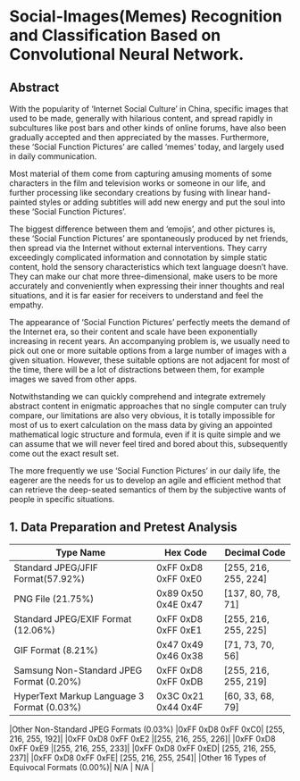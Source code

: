 # Social-Images(Memes) Recognition and Classification Based on Convolutional Neural Network.

## Abstract

With the popularity of ‘Internet Social Culture’ in China, specific images that used to be made, generally with hilarious content, and spread rapidly in subcultures like post bars and other kinds of online forums, have also been gradually accepted and then appreciated by the masses. Furthermore, these ‘Social Function Pictures’ are called ‘memes’ today, and largely used in daily communication.

Most material of them come from capturing amusing moments of some characters in the film and television works or someone in our life, and further processing like secondary creations by fusing with linear hand-painted styles or adding subtitles will add new energy and put the soul into these ‘Social Function Pictures’.

The biggest difference between them and ‘emojis’, and other pictures is, these ‘Social Function Pictures’ are spontaneously produced by net friends, then spread via the Internet without external interventions. They carry exceedingly complicated information and connotation by simple static content, hold the sensory characteristics which text language doesn’t have. They can make our chat more three-dimensional, make users to be more accurately and conveniently when expressing their inner thoughts and real situations, and it is far easier for receivers to understand and feel the empathy.

The appearance of ‘Social Function Pictures’ perfectly meets the demand of the Internet era, so their content and scale have been exponentially increasing in recent years. An accompanying problem is, we usually need to pick out one or more suitable options from a large number of images with a given situation. However, these suitable options are not adjacent for most of the time, there will be a lot of distractions between them, for example images we saved from other apps.

Notwithstanding we can quickly comprehend and integrate extremely abstract content in enigmatic approaches that no single computer can truly compare, our limitations are also very obvious, it is totally impossible for most of us to exert calculation on the mass data by giving an appointed mathematical logic structure and formula, even if it is quite simple and we can assume that we will never feel tired and bored about this, subsequently come out the exact result set.

The more frequently we use ‘Social Function Pictures’ in our daily life, the eagerer are the needs for us to develop an agile and efficient method that can retrieve the deep-seated semantics of them by the subjective wants of people in specific situations.

## 1. Data Preparation and Pretest Analysis

| Type Name  | Hex Code | Decimal Code |
| ------------- | ------------- | ------------- |
| Standard JPEG/JFIF Format(57.92%) | 	0xFF 0xD8 0xFF 0xE0	 |  [255, 216, 255, 224] |
|PNG File (21.75%)	|0x89 0x50 0x4E 0x47	|[137, 80, 78, 71]|
|Standard JPEG/EXIF Format (12.06%)|	0xFF 0xD8 0xFF 0xE1|	[255, 216, 255, 225]|
|GIF Format (8.21%)	|0x47 0x49 0x46 0x38	|[71, 73, 70, 56]|
|Samsung Non-Standard JPEG Format (0.20%)|	0xFF 0xD8 0xFF 0xDB|	[255, 216, 255, 219]|
|HyperText Markup Language 3 Format (0.03%)|	0x3C 0x21 0x44 0x4F|	[60, 33, 68, 79] |

|Other Non-Standard JPEG Formats (0.03%)	|0xFF 0xD8 0xFF 0xC0|	[255, 216, 255, 192]|
	|0xFF 0xD8 0xFF 0xE2	|[255, 216, 255, 226]|
	|0xFF 0xD8 0xFF 0xE9	|[255, 216, 255, 233]|
	|0xFF 0xD8 0xFF 0xED|	[255, 216, 255, 237]|
	|0xFF 0xD8 0xFF 0xFE|	[255, 216, 255, 254]|
|Other 16 Types of Equivocal Formats (0.00%)|	N/A	| N/A |
